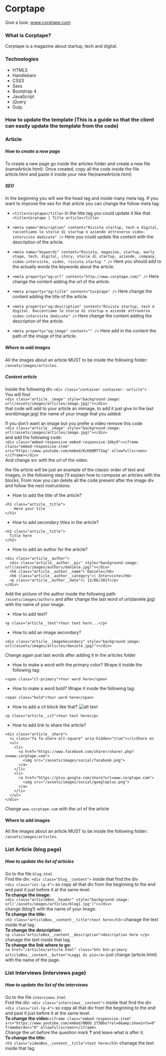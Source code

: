 # Corptape
Give a look: www.corptape.com
### What is Corptape?
Corptape is a magazine about startup, tech and digital.

### Technologies
* HTML5
* Handlebars
* CSS3
* Sass
* Bootstrap 4
* JavaScript
* jQuery
* Gulp

### How to update the template (This is a guide so that the client can easily update the template from the code)

### Article

##### How to create a new page
To create a new page go inside the articles folder and create a new file (nameArticle.html).
Once created, copy all the code inside the file article.html and paste it inside your new file(nameArticle.html)

##### SEO
In the beginning you will see the head tag and inside many meta tag. If you want to improve the seo for that article you can change the follow meta tag:
* ```<title>Corptape</title>```
In the title tag you could update it like that ```<title>Corptape | Title article</title>```

* ```<meta name="description" content="Rivista startup, tech e digital, raccontiamo le storie di startup e aziende attroverso video-interviste dedicate" />```
Here you could update the content with the description of the article.

* ``` <meta name="keywords" content="Rivista, magazine, startup, early stage, tech, digital, story, storie di startup, aziende, company, video-interviste, video, rivista startup " /> ```
Here you should add to the actually words the keywords about the article.

* ``` <meta property="og:url" content="http://www.corptape.com/" /> ```
Here change the content adding the url of the article.

* ```<meta property="og:title" content="Corptape" />```
Here change the content adding the title of the article.

* ```<meta property="og:description" content="Rivista startup, tech e digital. Raccontiamo le storie di startup e aziende attroverso video-interviste dedicate" />```
Here change the content adding the description of the article.

* ```<meta property="og:image" content="" />```
Here add in the content the path of the image of the article.

##### Where to add images
All the images about an article MUST to be inside the following folder: ```/assets/images/articles```.

##### Content article
Inside the following div 
```<div class="container container--article">```<br> 
You will find <br>```<div class="article__image" style="background-image: url(/assets/images/articles/image.jpg)"></div>``` <br>that code will add to your article an immage, to add it just give to the last word(image.jpg) the name of your image that you added.

If you don't want an image but you prefer a video remove this code <br>
```<div class="article__image" style="background-image: url(/assets/images/articles/image.jpg)"></div>``` <br>
and add the following code: <br>
```<div class="embed-responsive embed-responsive-16by9"><iframe class="embed-responsive-item" src="https://www.youtube.com/embed/KcK0QRT73ag" allowfullscreen></iframe></div>```<br>
And change src with the url of the video.

the file article will be just an example of the classic order of text and images, in the following step I'll explain how to compose an articles with the blocks.
From now you can delete all the code present after the image div and follow the next instructions:

* How to add the title of the article?
```
<h1 class="article__title">
	Here your tile
</h1>
```

* How to add secondary titles in the article?
```
<h2 class="article__title"> 
  Title here
</h2>
```

* How to add an author for the article?
``` 
<div class="article__author">
  <div class="article__author__pic" style="background-image: url(/assets/images/authors/daniele.jpg)"></div>
  <h6 class="article__author__name"> Daniele</h6>
  <h6 class="article__author__category">| Interviste</h6>
  <p class="article__author__date">| 12/06/2017</p>
</div>
```
Add the picture of the author inside the following path ```/assets/images/authors``` and after change the last word of url(daniele.jpg) with the name of your image.

* How to add text?
``` 
<p class="article__text">Your text here...</p>
``` 

* How to add an image secondary?
```
<div class="article__imageSecondary" style="background-image: url(/assets/images/articles/daniele.jpg)"></div>
```
Change again just last words after adding it in the articles folder

* How to make a word with the primary color?
Wrape it inside the following tag:
```
<span class="cl-primary">Your word here</span>
```

* How to make a word bold?
Wrape it inside the following tag:
```
<span class="bold">Your word here</span>
```

* How to add a cit block like that?
![alt text](https://github.com/93lucasp/corptape/blob/master/src/readme-images/cit.png "Cit block")
```
<p class="article__cit">Your text here</p>
```
* How to add link to share the article?
```
<div class="article__share">
  <i class="fa fa-share-alt-square" aria-hidden="true"></i>Share on
  <ul>
    <li>
      <a href="https://www.facebook.com/sharer/sharer.php?u=www.corptape.com">
        <img src="/assets/images/social/facebook.png">
      </a>
    </li>
    <li>
      <a href="https://plus.google.com/share?url=www.corptape.com">
        <img src="/assets/images/social/googleplus.png">
      </a>
    </li>
  </ul>
</div>
```
Change ```www.corptape.com``` with the url of the article

#### Where to add images
All the images about an article MUST to be inside the following folder: ```/assets/images/articles```.

### List Article (blog page)
##### How to update the list of articles
Go to the file ```blog.html```<br>
Find the div: ```<div class="blog__content">``` inside that find the div <br>
```<div class="col-lg-4">``` so copy all that div from the beginning to the end and past it just before it at the same level. <br>
**To change the image:**<br> ```<div class="articleBox__header" style="background-image: url('/assets/images/articles/blog1.jpg')"></div> ``` <br>
change (blog1) with the name of your image.<br>
**To change the title:**<br> ```<h3 class="articleBox__content__title">text here</h3>``` chanage the text inside that tag.<br>
**To change the description:**<br> ```<p class="articleBox__content__description">description here </p>``` chanage the text inside that tag.<br>
**To change the link where to go:**<br> ``` <a href="/articles/article.html" class="btn btn-primary articleBox__content__button">Leggi di più</a> ``` just change (article.html) with the name of the page.

### List Interviews (interviews page)
##### How to update the list of the interviews
Go to the file ```interviews.html```<br>
Find the div: ```<div class="interviews__content">``` inside that find the div <br>
```<div class="col-lg-4">``` so copy all that div from the beginning to the end and past it just before it at the same level. <br>
**To change the video:**```<iframe class="embed-responsive-item" src="https://www.youtube.com/embed/NBOb_1T5Bbo?rel=0&amp;showinfo=0" frameborder="0" allowfullscreen></iframe> ``` <br>
Change the url before the question mark **?** and leave what is after it. <br>
**To change the title:**<br> ```<h3 class="videoBox__content__title">text here</h3>``` chanage the text inside that tag.<br>









